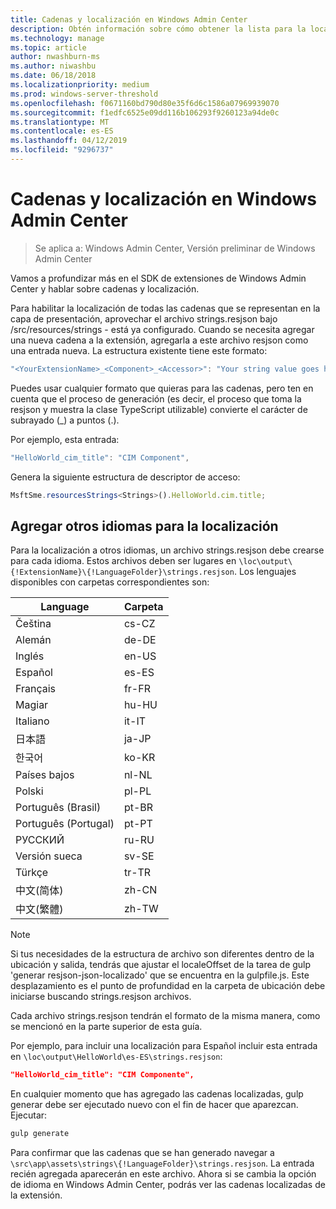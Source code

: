 ```yaml
---
title: Cadenas y localización en Windows Admin Center
description: Obtén información sobre cómo obtener la lista para la localización de las cadenas en el SDK de Windows Admin Center (proyecto Honolulu)
ms.technology: manage
ms.topic: article
author: nwashburn-ms
ms.author: niwashbu
ms.date: 06/18/2018
ms.localizationpriority: medium
ms.prod: windows-server-threshold
ms.openlocfilehash: f0671160bd790d80e35f6d6c1586a07969939070
ms.sourcegitcommit: f1edfc6525e09dd116b106293f9260123a94de0c
ms.translationtype: MT
ms.contentlocale: es-ES
ms.lasthandoff: 04/12/2019
ms.locfileid: "9296737"
---
```

# Cadenas y localización en Windows Admin Center #

>Se aplica a: Windows Admin Center, Versión preliminar de Windows Admin Center

Vamos a profundizar más en el SDK de extensiones de Windows Admin Center y hablar sobre cadenas y localización.

Para habilitar la localización de todas las cadenas que se representan en la capa de presentación, aprovechar el archivo strings.resjson bajo /src/resources/strings - está ya configurado. Cuando se necesita agregar una nueva cadena a la extensión, agregarla a este archivo resjson como una entrada nueva. La estructura existente tiene este formato:

``` ts
"<YourExtensionName>_<Component>_<Accessor>": "Your string value goes here.",
```

Puedes usar cualquier formato que quieras para las cadenas, pero ten en cuenta que el proceso de generación (es decir, el proceso que toma la resjson y muestra la clase TypeScript utilizable) convierte el carácter de subrayado (_) a puntos (.).

Por ejemplo, esta entrada:
``` ts
"HelloWorld_cim_title": "CIM Component",
```
Genera la siguiente estructura de descriptor de acceso:
``` ts
MsftSme.resourcesStrings<Strings>().HelloWorld.cim.title;
```

## Agregar otros idiomas para la localización ## 

Para la localización a otros idiomas, un archivo strings.resjson debe crearse para cada idioma. Estos archivos deben ser lugares en ```\loc\output\{!ExtensionName}\{!LanguageFolder}\strings.resjson```. Los lenguajes disponibles con carpetas correspondientes son:

| Language      | Carpeta      |
| ------------- |-------------|
| Čeština | cs-CZ |
| Alemán | de-DE |
| Inglés | en-US |
| Español | es-ES |
| Français | fr-FR | 
| Magiar | hu-HU | 
| Italiano | it-IT |
| 日本語 | ja-JP | 
| 한국어 | ko-KR | 
| Países bajos | nl-NL |
| Polski | pl-PL |
| Português (Brasil) | pt-BR |
| Português (Portugal) | pt-PT |
| РУССКИЙ | ru-RU |
| Versión sueca | sv-SE |
| Türkçe    | tr-TR |
| 中文(简体) | zh-CN |
| 中文(繁體) | zh-TW |
> [!NOTE]
> Si tus necesidades de la estructura de archivo son diferentes dentro de la ubicación y salida, tendrás que ajustar el localeOffset de la tarea de gulp 'generar resjson-json-localizado' que se encuentra en la gulpfile.js. Este desplazamiento es el punto de profundidad en la carpeta de ubicación debe iniciarse buscando strings.resjson archivos.

Cada archivo strings.resjson tendrán el formato de la misma manera, como se mencionó en la parte superior de esta guía. 

Por ejemplo, para incluir una localización para Español incluir esta entrada en ```\loc\output\HelloWorld\es-ES\strings.resjson```: 
```json
"HelloWorld_cim_title": "CIM Componente",
```
En cualquier momento que has agregado las cadenas localizadas, gulp generar debe ser ejecutado nuevo con el fin de hacer que aparezcan. Ejecutar:
``` cmd
gulp generate 
```

Para confirmar que las cadenas que se han generado navegar a ```\src\app\assets\strings\{!LanguageFolder}\strings.resjson```. La entrada recién agregada aparecerán en este archivo.
Ahora si se cambia la opción de idioma en Windows Admin Center, podrás ver las cadenas localizadas de la extensión. 
